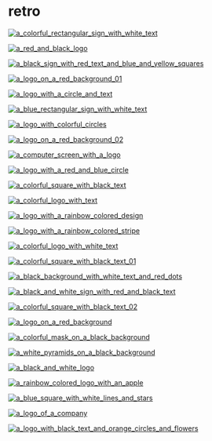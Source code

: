 # retro

<a href="a_colorful_rectangular_sign_with_white_text.png"><img alt="a_colorful_rectangular_sign_with_white_text" src="a_colorful_rectangular_sign_with_white_text.png"></a>

<a href="a_red_and_black_logo.png"><img alt="a_red_and_black_logo" src="a_red_and_black_logo.png"></a>

<a href="a_black_sign_with_red_text_and_blue_and_yellow_squares.png"><img alt="a_black_sign_with_red_text_and_blue_and_yellow_squares" src="a_black_sign_with_red_text_and_blue_and_yellow_squares.png"></a>

<a href="a_logo_on_a_red_background_01.png"><img alt="a_logo_on_a_red_background_01" src="a_logo_on_a_red_background_01.png"></a>

<a href="a_logo_with_a_circle_and_text.png"><img alt="a_logo_with_a_circle_and_text" src="a_logo_with_a_circle_and_text.png"></a>

<a href="a_blue_rectangular_sign_with_white_text.png"><img alt="a_blue_rectangular_sign_with_white_text" src="a_blue_rectangular_sign_with_white_text.png"></a>

<a href="a_logo_with_colorful_circles.png"><img alt="a_logo_with_colorful_circles" src="a_logo_with_colorful_circles.png"></a>

<a href="a_logo_on_a_red_background_02.png"><img alt="a_logo_on_a_red_background_02" src="a_logo_on_a_red_background_02.png"></a>

<a href="a_computer_screen_with_a_logo.png"><img alt="a_computer_screen_with_a_logo" src="a_computer_screen_with_a_logo.png"></a>

<a href="a_logo_with_a_red_and_blue_circle.png"><img alt="a_logo_with_a_red_and_blue_circle" src="a_logo_with_a_red_and_blue_circle.png"></a>

<a href="a_colorful_square_with_black_text.png"><img alt="a_colorful_square_with_black_text" src="a_colorful_square_with_black_text.png"></a>

<a href="a_colorful_logo_with_text.png"><img alt="a_colorful_logo_with_text" src="a_colorful_logo_with_text.png"></a>

<a href="a_logo_with_a_rainbow_colored_design.png"><img alt="a_logo_with_a_rainbow_colored_design" src="a_logo_with_a_rainbow_colored_design.png"></a>

<a href="a_logo_with_a_rainbow_colored_stripe.png"><img alt="a_logo_with_a_rainbow_colored_stripe" src="a_logo_with_a_rainbow_colored_stripe.png"></a>

<a href="a_colorful_logo_with_white_text.png"><img alt="a_colorful_logo_with_white_text" src="a_colorful_logo_with_white_text.png"></a>

<a href="a_colorful_square_with_black_text_01.png"><img alt="a_colorful_square_with_black_text_01" src="a_colorful_square_with_black_text_01.png"></a>

<a href="a_black_background_with_white_text_and_red_dots.png"><img alt="a_black_background_with_white_text_and_red_dots" src="a_black_background_with_white_text_and_red_dots.png"></a>

<a href="a_black_and_white_sign_with_red_and_black_text.png"><img alt="a_black_and_white_sign_with_red_and_black_text" src="a_black_and_white_sign_with_red_and_black_text.png"></a>

<a href="a_colorful_square_with_black_text_02.png"><img alt="a_colorful_square_with_black_text_02" src="a_colorful_square_with_black_text_02.png"></a>

<a href="a_logo_on_a_red_background.png"><img alt="a_logo_on_a_red_background" src="a_logo_on_a_red_background.png"></a>

<a href="a_colorful_mask_on_a_black_background.jpg"><img alt="a_colorful_mask_on_a_black_background" src="a_colorful_mask_on_a_black_background.jpg"></a>

<a href="a_white_pyramids_on_a_black_background.jpg"><img alt="a_white_pyramids_on_a_black_background" src="a_white_pyramids_on_a_black_background.jpg"></a>

<a href="a_black_and_white_logo.png"><img alt="a_black_and_white_logo" src="a_black_and_white_logo.png"></a>

<a href="a_rainbow_colored_logo_with_an_apple.png"><img alt="a_rainbow_colored_logo_with_an_apple" src="a_rainbow_colored_logo_with_an_apple.png"></a>

<a href="a_blue_square_with_white_lines_and_stars.png"><img alt="a_blue_square_with_white_lines_and_stars" src="a_blue_square_with_white_lines_and_stars.png"></a>

<a href="a_logo_of_a_company.png"><img alt="a_logo_of_a_company" src="a_logo_of_a_company.png"></a>

<a href="a_logo_with_black_text_and_orange_circles_and_flowers.png"><img alt="a_logo_with_black_text_and_orange_circles_and_flowers" src="a_logo_with_black_text_and_orange_circles_and_flowers.png"></a>

